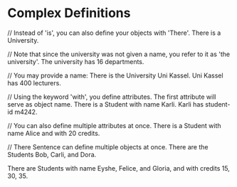 # Complex Definitions

// Instead of 'is', you can also define your objects with 'There'.
There is a University.

// Note that since the university was not given a name, you refer to it as 'the university'.
The university has 16 departments.

// You may provide a name:
There is the University Uni Kassel.
Uni Kassel has 400 lecturers.

// Using the keyword 'with', you define attributes. The first attribute will serve as object name.
There is a Student with name Karli.
Karli has student-id m4242.

// You can also define multiple attributes at once.
There is a Student with name Alice and with 20 credits.

// There Sentence can define multiple objects at once.
There are the Students Bob, Carli, and Dora.

There are Students with name Eyshe, Felice, and Gloria, and with credits 15, 30, 35.
